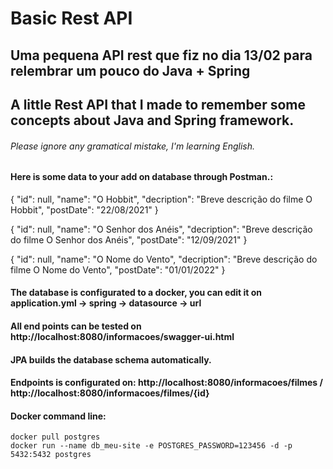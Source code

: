 # Basic Rest API

## Uma pequena API rest que fiz no dia 13/02 para relembrar um pouco do Java + Spring

## A little Rest API that I made to remember some concepts about Java and Spring framework.

###### Please ignore any gramatical mistake, I'm learning English.


#### Here is some data to your add on database through Postman.:

{
  "id": null,
  "name": "O Hobbit",
  "decription": "Breve descrição do filme O Hobbit",
  "postDate": "22/08/2021"
}


{
  "id": null,
  "name": "O Senhor dos Anéis",
  "decription": "Breve descrição do filme O Senhor dos Anéis",
  "postDate": "12/09/2021"
}

{
  "id": null,
  "name": "O Nome do Vento",
  "decription": "Breve descrição do filme O Nome do Vento",
  "postDate": "01/01/2022"
}

#### The database is configurated to a docker, you can edit it on application.yml -> spring -> datasource -> url
#### All end points can be tested on http://localhost:8080/informacoes/swagger-ui.html
#### JPA builds the database schema automatically.
#### Endpoints is configurated on: http://localhost:8080/informacoes/filmes / http://localhost:8080/informacoes/filmes/{id}
#### Docker command line: 
    docker pull postgres
    docker run --name db_meu-site -e POSTGRES_PASSWORD=123456 -d -p 5432:5432 postgres

